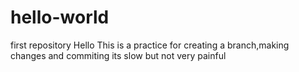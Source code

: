 # hello-world
first repository
Hello 
This is a practice for creating a branch,making changes and commiting
its slow but not very painful
